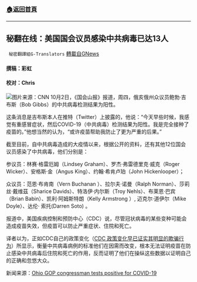 ###  [:house:返回首頁](https://github.com/ourhimalayas/txt)
---


## 秘翻在线：美国国会议员感染中共病毒已达13人
` 秘密翻譯組G-Translators` [轉載自GNews](https://gnews.org/zh-hans/1570328/)

#### 撰稿：彩虹

#### 校对：Chris
![](https://assets.gnews.org/wp-content/uploads/2021/10/图片1-4.jpg)图片来源：CNN
10月2日，《国会山报》报道，周四，俄亥俄州众议员鲍勃·吉布斯（Bob Gibbs）的中共病毒检测结果为阳性。

这条消息是吉布斯本人在推特（Twitter）上披露的，他说：“今天早些时候，我感觉有重感冒症状，然后COVID-19（中共病毒）检测结果为阳性。我是完全接种了疫苗的。”他想当然的认为，“或许疫苗帮助我防止了更为严重的后果。”

截至目前，自中共病毒造成的大疫情以来，根据公开的资料，还有其他12位国会议员感染了中共病毒，他们分别是：

参议员：林赛·格雷厄姆（Lindsey Graham）、罗杰·弗雷德里克·威克（Roger Wicker）、安格斯·金（Angus King）、约翰·希肯卢珀（John Hickenlooper）；

众议员：范恩·布肯南（Vern Buchanan ）、拉尔夫·诺曼（Ralph Norman）、莎莉丝·戴维茲（Sharice Davids）、特洛伊·内尔斯（Troy Nehls）、布莱恩·巴宾（Brian Babin）、凯利·阿姆斯特朗（Kelly Armstrong ）, 迈克尔·道伊尔（Mike Doyle）、达伦· 索托(Darren Soto) 。

报道中，美国疾病控制和预防中心（CDC）说，尽管冠状病毒的某些变种可能会造成疫苗失效，但疫苗可以防止严重症状、住院和死亡。

译者以为，正如CDC自己的政策变化（[CDC 政策变化早已证实其明显的欺骗行为](https://gnews.org/zh-hans/1568276/)）所显示，衡量中共病毒病例的标准他们在因需而改变，根本无法证明疫苗在防止感染中共病毒后住院和死亡的作用，反而证明了他们在操纵这些数据以证明自己的正确和忽悠大众。

新闻来源：[Ohio GOP congressman tests positive for COVID-19](https://thehill.com/homenews/house/575043-ohio-congressman-tests-positive-for-covid-19?rl=1)
